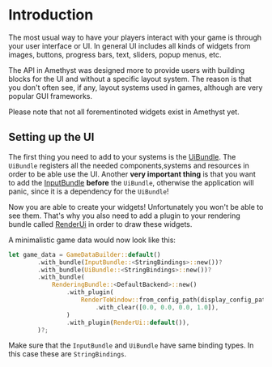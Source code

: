 # Introduction 

The most usual way to have your players interact with your game is through your user interface or UI.
In general UI includes all kinds of widgets from images, buttons, progress bars, text, sliders, popup menus, etc.

The API in Amethyst was designed more to provide users with building blocks for the UI and without 
a specific layout system. The reason is that you don't often see, if any, layout systems 
used in games, although are very popular GUI frameworks. 

Please note that not all forementinoted widgets exist in Amethyst yet.

## Setting up the UI

The first thing you need to add to your systems is the [UiBundle](https://docs.amethyst.rs/master/amethyst_ui/struct.UiBundle.html). The `UiBundle` registers
all the needed components,systems and resources in order to be able use the UI. Another **very important thing**
is that you want to add the [InputBundle](https://docs.amethyst.rs/master/amethyst_input/struct.InputBundle.html) 
**before** the `UiBundle`,
otherwise the application will panic, since it is a dependency for the `UiBundle`!

Now you are able to create your widgets! Unfortunately you won't be able to see them. That's why you also need 
to add a plugin to your rendering bundle called [RenderUi](https://docs.amethyst.rs/master/amethyst_ui/struct.RenderUi.html) in order
to draw these widgets.

A minimalistic game data would now look like this:  

```rust
let game_data = GameDataBuilder::default()
        .with_bundle(InputBundle::<StringBindings>::new())?
        .with_bundle(UiBundle::<StringBindings>::new())?
        .with_bundle(
            RenderingBundle::<DefaultBackend>::new()
                .with_plugin(
                    RenderToWindow::from_config_path(display_config_path)?
                        .with_clear([0.0, 0.0, 0.0, 1.0]),
                )
                .with_plugin(RenderUi::default()),
        )?;

```

Make sure that the `InputBundle` and `UiBundle` have same binding types. In this case these
are `StringBindings`.